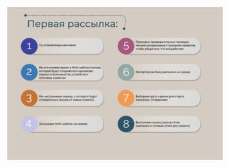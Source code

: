 ![First Newsletter Campaign](https://github.com/LLazyEmail/creative/blob/main/ClientCheckList%231.png?raw=true)
